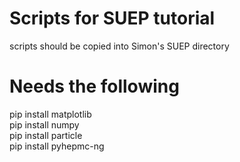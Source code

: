 # Scripts for SUEP tutorial 

scripts should be copied into Simon's SUEP directory   

# Needs the following  
pip install matplotlib  
pip install numpy  
pip install particle  
pip install pyhepmc-ng  
